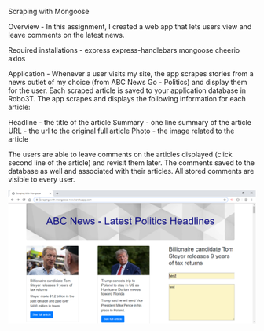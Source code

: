Scraping with Mongoose

Overview - 
In this assignment, I created a web app that lets users view and leave comments on the latest news.

Required installations -
express
express-handlebars
mongoose
cheerio
axios

Application - 
Whenever a user visits my site, the app scrapes stories from a news outlet of my choice (from ABC News Go - Politics) and display them for the user. Each scraped article is saved to your application database in Robo3T. The app scrapes and displays the following information for each article:

Headline - the title of the article
Summary - one line summary of the article
URL - the url to the original full article
Photo - the image related to the article

The users are able to leave comments on the articles displayed (click second line of the article) and revisit them later. The comments saved to the database as well and associated with their articles. All stored comments are visible to every user.

![Screen Print](./public/images/picture1.PNG)
